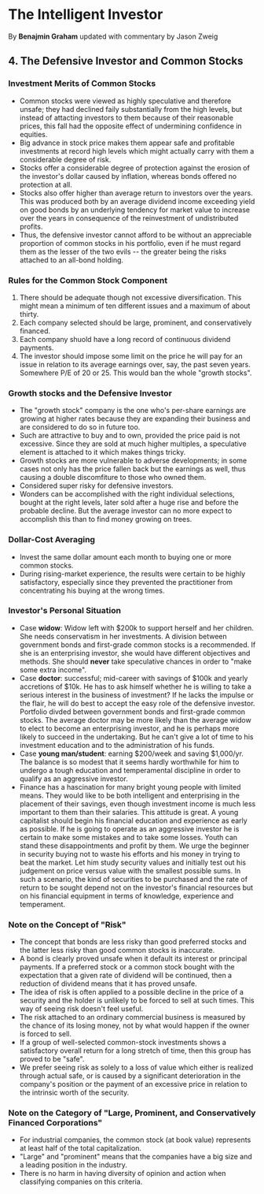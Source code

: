 # The Intelligent Investor

By **Benajmin Graham** updated with commentary by Jason Zweig

## 4. The Defensive Investor and Common Stocks

### Investment Merits of Common Stocks

 - Common stocks were viewed as highly speculative and therefore unsafe;
   they had declined faily substantially from the high levels, but instead
   of attacting investors to them because of their reasonable prices, this
   fall had the opposite effect of undermining confidence in equities.
 - Big advance in stock price makes them appear safe and profitable
   investments at record high levels which might actually carry with them
   a considerable degree of risk.
 - Stocks offer a considerable degree of protection against the erosion
   of the investor's dollar caused by inflation, whereas bonds offered
   no protection at all.
 - Stocks also offer higher than average return to investors over the
   years. This was produced both by an average dividend income exceeding
   yield on good bonds by an underlying tendency for market value to
   increase over the years in consequence of the reinvestment of
   undistributed profits.
 - Thus, the defensive investor cannot afford to be without an appreciable
   proportion of common stocks in his portfolio, even if he must regard
   them as the lesser of the two evils -- the greater being the risks
   attached to an all-bond holding.

### Rules for the Common Stock Component

1. There should be adequate though not excessive diversification. This
   might mean a minimum of ten different issues and a maximum of about
   thirty.
2. Each company selected should be large, prominent, and conservatively
   financed.
3. Each company shuold have a long record of continuous dividend payments.
4. The investor should impose some limit on the price he will pay for
   an issue in relation to its average earnings over, say, the past seven
   years. Somewhere P/E of 20 or 25. This would ban the whole "growth
   stocks".

### Growth stocks and the Defensive Investor

 - The "growth stock" company is the one who's per-share earnings are
   growing at higher rates because they are expanding their business
   and are considered to do so in future too.
 - Such are attractive to buy and to own, provided the price paid is
   not excessive. Since they are sold at much higher multiples, a
   speculative element is attached to it which makes things tricky.
 - Growth stocks are more vulnerable to adverse developments; in some cases
   not only has the price fallen back but the earnings as well, thus
   causing a double discomfiture to those who owned them.
 - Considered super risky for defensive investors.
 - Wonders can be accomplished with the right individual selections, bought
   at the right levels, later sold after a huge rise and before the
   probable decline. But the average investor can no more expect to
   accomplish this than to find money growing on trees.

### Dollar-Cost Averaging

 - Invest the same dollar amount each month to buying one or more common
   stocks.
 - During rising-market experience, the results were certain to be highly
   satisfactory, especially since they prevented the practitioner from
   concentrating his buying at the wrong times.

### Investor's Personal Situation

 - Case **widow**: Widow left with $200k to support herself and her children.
   She needs conservatism in her investments. A division between
   government bonds and first-grade common stocks is a recommended. If
   she is an enterprising investor, she would have different objectives
   and methods. She should **never** take speculative chances in order to
   "make some extra income".
 - Case **doctor**: successful; mid-career with savings of $100k and yearly
   accretions of $10k. He has to ask himself whether he is willing to take
   a serious interest in the business of investment? If he lacks the
   impulse or the flair, he will do best to accept the easy role of the
   defensive investor. Portfolio divded between government bonds and
   first-grade common stocks. The average doctor may be more likely than
   the average widow to elect to become an enterprising investor, and he
   is perhaps more likely to succeed in the undertaking. But he can't give
   a lot of time to his investment education and to the administration of
   his funds.
 - Case **young man/student**: earning $200/week and saving $1,000/yr. The
   balance is so modest that it seems hardly worthwhile for him to undergo
   a tough education and temperamental discipline in order to qualify as
   an aggressive investor.
 - Finance has a hascination for many bright young people with limited
   means. They would like to be both intelligent and enterprising in the
   placement of their savings, even though investment income is much less
   important to them than their salaries. This attitude is great. A young
   capitalist should begin his financial education and experience as
   early as possible. If he is going to operate as an aggressive investor
   he is certain to make some mistakes and to take some losses. Youth can
   stand these disappointments and profit by them. We urge the beginner in
   security buying not to waste his efforts and his money in trying to
   beat the market. Let him study security values and initially test out
   his judgement on price versus value with the smallest possible sums.
   In such a scenario, the kind of securities to be purchased and the
   rate of return to be sought depend not on the investor's financial
   resources but on his financial equipment in terms of knowledge,
   experience and temperament.

### Note on the Concept of "Risk"

 - The concept that bonds are less risky than good preferred stocks and
   the latter less risky than good common stocks is inaccurate.
 - A bond is clearly proved unsafe when it default its interest or
   principal payments. If a preferred stock or a common stock bought
   with the expectation that a given rate of dividend will be continued,
   then a reduction of dividend means that it has proved unsafe.
 - The idea of risk is often applied to a possible decline in the price of
   a security and the holder is unlikely to be forced to sell at such
   times. This way of seeing risk doesn't feel useful.
 - The risk attached to an ordinary commercial business is measured by the
   chance of its losing money, not by what would happen if the owner is
   forced to sell.
 - If a group of well-selected common-stock investments shows a satisfactory
   overall return for a long stretch of time, then this group has proved
   to be "safe".
 - We prefer seeing risk as solely to a loss of value which either is
   realized through actual safe, or is caused by a significant deterioration
   in the company's position or the payment of an excessive price in
   relation to the intrinsic worth of the security.

### Note on the Category of "Large, Prominent, and Conservatively Financed Corporations"

 - For industrial companies, the common stock (at book value) represents
   at least half of the total capitalization.
 - "Large" and "prominent" means that the companies have a big size and
   a leading position in the industry.
 - There is no harm in having diversity of opinion and action when
   classifying companies on this criteria.

